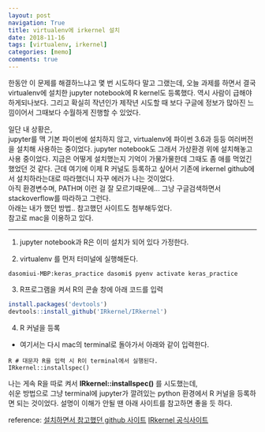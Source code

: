 ```yaml
---
layout: post
navigation: True
title: virtualenv에 irkernel 설치
date: 2018-11-16
tags: [virtualenv, irkernel]
categories: [memo]
comments: true
---
```

  
한동안 이 문제를 해결하느냐고 몇 번 시도하다 말고 그랬는데, 오늘 과제를 하면서 결국 virtualenv에 설치한 jupyter notebook에 R kernel도 등록했다. 역시 사람이 급해야 하게되나보다. 그리고 확실히 작년인가 제작년 시도할 때 보다 구글에 정보가 많아진 느낌이어서 그때보다 수월하게 진행할 수 있었다.  
    
일단 내 상황은,  
jupyter를 맥 기본 파이썬에 설치하지 않고, virtualenv에 파이썬 3.6과 등등 여러버전을 설치해 사용하는 중이었다. jupyter notebook도 그래서 가상환경 위에 설치해놓고 사용 중이었다. 지금은 어떻게 설치했는지 기억이 가물가물한데 그때도 좀 애를 먹었긴 했었던 것 같다. 근데 여기에 이제 R 커널도 등록하고 싶어서 기존에 irkernel github에서 설치하라는대로 따라했더니 자꾸 에러가 나는 것이었다.  
아직 환경변수며, PATH며 이런 걸 잘 모르기때문에... 그냥 구글검색하면서 stackoverflow를 따라하고 그런다.  
아래는 내가 했던 방법.. 참고했던 사이트도 첨부해두었다.  
참고로 mac을 이용하고 있다.  
  
---
1. jupyter notebook과 R은 이미 설치가 되어 있다 가정한다.  
  
2. virtualenv 를 먼저 터미널에 실행해둔다.  
  
~~~ shell
dasomiui-MBP:keras_practice dasomi$ pyenv activate keras_practice
~~~
  
3. R프로그램을 켜서 R의 콘솔 창에 아래 코드를 입력  
~~~ R
install.packages('devtools')
devtools::install_github('IRkernel/IRkernel')
~~~
  
4. R 커널을 등록  
- 여기서는 다시 mac의 terminal로 돌아가서 아래와 같이 입력한다.  
~~~
R # 대문자 R을 입력 시 R이 terminal에서 실행된다.
IRkernel::installspec()
~~~
  
나는 게속 R을 따로 켜서 **IRkernel::installspec()** 를 시도했는데,  
쉬운 방법으로 그냥 terminal에 jupyter가 깔려있는 python 환경에서 R 커널을 등록하면 되는 것이었다. 설명이 이해가 안될 땐 아래 사이트를 참고하면 좋을 듯 하다.  
  
  
reference:
[설치하면서 참고했던 github 사이트](https://github.com/IRkernel/IRkernel/issues/499)
[IRkernel 공식사이트](https://irkernel.github.io/installation/)
